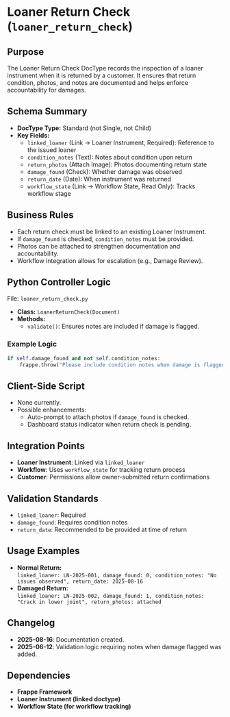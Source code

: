 # Loaner Return Check (`loaner_return_check`)

## Purpose
The Loaner Return Check DocType records the inspection of a loaner instrument when it is returned by a customer. It ensures that return condition, photos, and notes are documented and helps enforce accountability for damages.

## Schema Summary
- **DocType Type:** Standard (not Single, not Child)
- **Key Fields:**
  - `linked_loaner` (Link → Loaner Instrument, Required): Reference to the issued loaner
  - `condition_notes` (Text): Notes about condition upon return
  - `return_photos` (Attach Image): Photos documenting return state
  - `damage_found` (Check): Whether damage was observed
  - `return_date` (Date): When instrument was returned
  - `workflow_state` (Link → Workflow State, Read Only): Tracks workflow stage

## Business Rules
- Each return check must be linked to an existing Loaner Instrument.
- If `damage_found` is checked, `condition_notes` must be provided.
- Photos can be attached to strengthen documentation and accountability.
- Workflow integration allows for escalation (e.g., Damage Review).

## Python Controller Logic
File: `loaner_return_check.py`

- **Class:** `LoanerReturnCheck(Document)`
- **Methods:**
  - `validate()`: Ensures notes are included if damage is flagged.

### Example Logic
```python
if self.damage_found and not self.condition_notes:
    frappe.throw("Please include condition notes when damage is flagged.")
```

## Client-Side Script
- None currently.
- Possible enhancements:
  - Auto-prompt to attach photos if `damage_found` is checked.
  - Dashboard status indicator when return check is pending.

## Integration Points
- **Loaner Instrument**: Linked via `linked_loaner`
- **Workflow**: Uses `workflow_state` for tracking return process
- **Customer**: Permissions allow owner-submitted return confirmations

## Validation Standards
- `linked_loaner`: Required
- `damage_found`: Requires condition notes
- `return_date`: Recommended to be provided at time of return

## Usage Examples
- **Normal Return:**  
  `linked_loaner: LN-2025-001, damage_found: 0, condition_notes: "No issues observed", return_date: 2025-08-16`
- **Damaged Return:**  
  `linked_loaner: LN-2025-002, damage_found: 1, condition_notes: "Crack in lower joint", return_photos: attached`

## Changelog
- **2025-08-16**: Documentation created.
- **2025-06-12**: Validation logic requiring notes when damage flagged was added.

## Dependencies
- **Frappe Framework**
- **Loaner Instrument (linked doctype)**
- **Workflow State (for workflow tracking)**